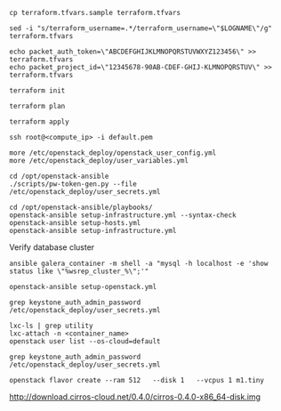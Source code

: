 


```
cp terraform.tfvars.sample terraform.tfvars
```

```
sed -i "s/terraform_username=.*/terraform_username=\"$LOGNAME\"/g" terraform.tfvars
```

```
echo packet_auth_token=\"ABCDEFGHIJKLMNOPQRSTUVWXYZ123456\" >> terraform.tfvars
echo packet_project_id=\"12345678-90AB-CDEF-GHIJ-KLMNOPQRSTUV\" >> terraform.tfvars
```

```
terraform init
```

```
terraform plan
```

```
terraform apply
```

```
ssh root@<compute_ip> -i default.pem
```

```
more /etc/openstack_deploy/openstack_user_config.yml
more /etc/openstack_deploy/user_variables.yml
```

```
cd /opt/openstack-ansible
./scripts/pw-token-gen.py --file /etc/openstack_deploy/user_secrets.yml
```

```
cd /opt/openstack-ansible/playbooks/
openstack-ansible setup-infrastructure.yml --syntax-check
openstack-ansible setup-hosts.yml
openstack-ansible setup-infrastructure.yml
```

Verify database cluster
```
ansible galera_container -m shell -a "mysql -h localhost -e 'show status like \"%wsrep_cluster_%\";'"
```


```
openstack-ansible setup-openstack.yml
```

```
grep keystone_auth_admin_password /etc/openstack_deploy/user_secrets.yml
```

```
lxc-ls | grep utility
lxc-attach -n <container_name>
openstack user list --os-cloud=default
```

```
grep keystone_auth_admin_password /etc/openstack_deploy/user_secrets.yml
```

```
openstack flavor create --ram 512   --disk 1   --vcpus 1 m1.tiny

```

http://download.cirros-cloud.net/0.4.0/cirros-0.4.0-x86_64-disk.img
